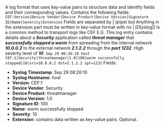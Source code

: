 A log format that uses key-value pairs to structure data and identify fields and their corresponding values. Contains the following fields: 
`CEF:Version|Device Vendor|Device Product|Device Version|Signature ID|Name|Severity|Extension`
Fields are separated by | (pipe) but Anything in the extension part must be written in key-value format with no |
[[Syslog]] is a common method to transport logs like CEF
E.G. This log entry contains details about a ***Security*** application called ***threat manager*** that ***successfully stopped a worm*** from spreading from the internal network ***10.0.0.2*** to the external network ***2.1.2.2*** through the ***port 1232***. High severity level of ***10***.
`Sep 29 08:26:10 host CEF:1|Security|threatmanager|1.0|100|worm successfully stopped|10|src=10.0.0.2 dst=2.1.2.2 spt=1232`
Fields:
- **Syslog Timestamp**: Sep 29 08:26:10    
- **Syslog Hostname**: host
- **Version**: CEF:1    
- **Device Vendor**: Security
- **Device Product**: threatmanager
- **Device Version**: 1.0
- **Signature ID**: 100
- **Name**: worm successfully stopped
- **Severity**: 10
- **Extension**: contains data written as key-value pairs. Optional.
  